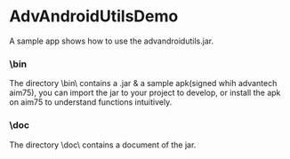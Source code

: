 # AdvAndroidUtilsDemo
A sample app shows how to use the advandroidutils.jar.

### \bin
The directory \bin\ contains a .jar & a sample apk(signed whih advantech aim75), you can import the jar to your project to develop, or install the apk on aim75 to understand functions intuitively.  

### \doc
The directory \doc\ contains a document of the jar.
